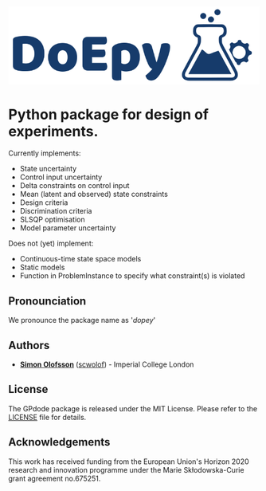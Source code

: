 
![](https://github.com/scwolof/doepy/blob/master/docs/doepy_logo.png?raw=true)

# Python package for design of experiments.

Currently implements:
* State uncertainty
* Control input uncertainty
* Delta constraints on control input
* Mean (latent and observed) state constraints
* Design criteria
* Discrimination criteria
* SLSQP optimisation
* Model parameter uncertainty

Does not (yet) implement:
* Continuous-time state space models
* Static models
* Function in ProblemInstance to specify what constraint(s) is violated

## Pronounciation
We pronounce the package name as '_dopey_'

## Authors
* **[Simon Olofsson](https://www.doc.ic.ac.uk/~so2015/)** ([scwolof](https://github.com/scwolof)) - Imperial College London

## License
The GPdode package is released under the MIT License. Please refer to the [LICENSE](https://github.com/scwolof/doepy/blob/master/LICENSE) file for details.

## Acknowledgements
This work has received funding from the European Union's Horizon 2020 research and innovation programme under the Marie Skłodowska-Curie grant agreement no.675251.
